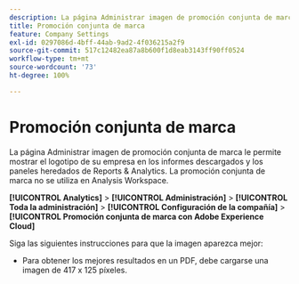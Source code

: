 ```yaml
---
description: La página Administrar imagen de promoción conjunta de marca le permite mostrar el logotipo de su empresa en los informes descargados.
title: Promoción conjunta de marca
feature: Company Settings
exl-id: 0297086d-4bff-44ab-9ad2-4f036215a2f9
source-git-commit: 517c12482ea87a8b600f1d8eab3143ff90ff0524
workflow-type: tm+mt
source-wordcount: '73'
ht-degree: 100%

---
```


# Promoción conjunta de marca

La página Administrar imagen de promoción conjunta de marca le permite mostrar el logotipo de su empresa en los informes descargados y los paneles heredados de Reports &amp; Analytics. La promoción conjunta de marca no se utiliza en Analysis Workspace.

**[!UICONTROL Analytics]** > **[!UICONTROL Administración]** > **[!UICONTROL Toda la administración]** > **[!UICONTROL Configuración de la compañía]** > **[!UICONTROL Promoción conjunta de marca con Adobe Experience Cloud]**

Siga las siguientes instrucciones para que la imagen aparezca mejor:

* Para obtener los mejores resultados en un PDF, debe cargarse una imagen de 417 x 125 píxeles.
